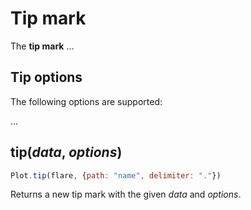 # Tip mark

The **tip mark** …


## Tip options

The following options are supported:

…


## tip(*data*, *options*)

```js
Plot.tip(flare, {path: "name", delimiter: "."})
```

Returns a new tip mark with the given *data* and *options*.

